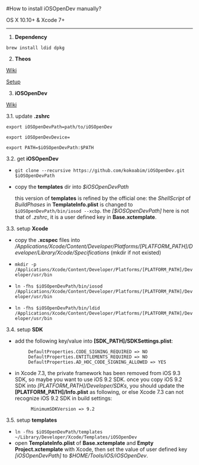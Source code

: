#How to install iOSOpenDev manually?

OS X 10.10+ & Xcode 7+

-----

1. **Dependency**

 `brew install ldid dpkg`

2. **Theos**

 [Wiki](https://github.com/theos/theos/wiki)
    
 [Setup](http://iphonedevwiki.net/index.php/Theos/Setup)

3. **iOSOpenDev**

 [Wiki](https://github.com/kokoabim/iOSOpenDev/wiki)

 3.1. update **.zshrc**
 
 `export iOSOpenDevPath=path/to/iOSOpenDev`
 
 `export iOSOpenDevDevice=`
 
 `export PATH=$iOSOpenDevPath:$PATH`

 3.2. get **iOSOpenDev**
 
 * `git clone --recursive https://github.com/kokoabim/iOSOpenDev.git $iOSOpenDevPath`

 * copy the **templates** dir into *$iOSOpenDevPath*
 
   this version of **templates** is refined by the official one: the *ShellScript* of *BuildPhases* in **TemplateInfo.plist** is changed to `$iOSOpenDevPath/bin/iosod --xcbp`. the *[$iOSOpenDevPath]* here is not that of *.zshrc*, it is a user defined key in **Base.xctemplate**.

 3.3. setup **Xcode**

 * copy the **.xcspec** files into */Applications/Xcode/Content/Developer/Platforms/[PLATFORM_PATH]/Developer/Library/Xcode/Specifications* (mkdir if not existed)
    
 * `mkdir -p /Applications/Xcode/Content/Developer/Platforms/[PLATFORM_PATH]/Developer/usr/bin`
	
 * `ln -fhs $iOSOpenDevPath/bin/iosod /Applications/Xcode/Content/Developer/Platforms/[PLATFORM_PATH]/Developer/usr/bin`
	
 * `ln -fhs $iOSOpenDevPath/bin/ldid /Applications/Xcode/Content/Developer/Platforms/[PLATFORM_PATH]/Developer/usr/bin`
	
 3.4. setup **SDK**
 
 * add the following key/value into **[SDK_PATH]/SDKSettings.plist**:

            DefaultProperties.CODE_SIGNING_REQUIRED => NO
            DefaultProperties.ENTITLEMENTS_REQUIRED => NO
            DefaultProperties.AD_HOC_CODE_SIGNING_ALLOWED => YES
            
 * in Xcode 7.3, the private framework has been removed from iOS 9.3 SDK, so maybe you want to use iOS 9.2 SDK. once you copy iOS 9.2 SDK into *[PLATFORM_PATH]/Developer/SDKs*, you should update the **[PLATFORM_PATH]/Info.plist** as following, or else Xcode 7.3 can not recognize iOS 9.2 SDK in build settings:

             MinimumSDKVersion => 9.2

 3.5. setup **templates**
 
 * `ln -fhs $iOSOpenDevPath/templates ~/Library/Developer/Xcode/Templates/iOSOpenDev`
 * open **TemplateInfo.plist** of **Base.xctemplate** and **Empty Project.xctemplate** with Xcode, then set the value of user defined key *[iOSOpenDevPath]* to *$HOME/Tools/iOS/iOSOpenDev*.
